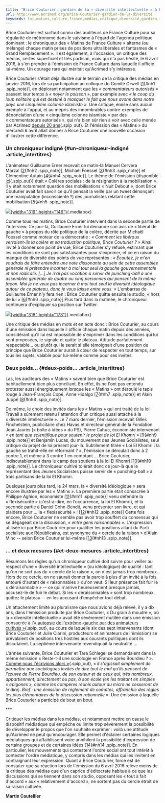 ```yaml
---
title: "Brice Couturier, gardien de la « diversité intellectuelle » à France Culture"
url: http://www.acrimed.org/Brice-Couturier-gardien-de-la-diversite
keywords: loi,matins,culture,france,médias,critique,diversité,gardien,intellectuelle,couturier,el,lémission,émission,brice
---
```

Brice Couturier est surtout connu des auditeurs de France Culture pour sa régularité de métronome dans le suivisme à l'égard de l'agenda politique dominant : le chroniqueur des « Matins de France Culture » alterne (ou mélange) chaque matin prises de positions ultralibérales et fantasmes de « Grand Remplacement ». Il est également, à l'occasion, un critique des médias, certes superficiel et très partisan, mais qui n'a pas hésité, le 6 avril 2016, à s'en prendre à l'émission de France Culture dans laquelle il officie lui-même. Un courage rare qui méritait qu'Acrimed s'y intéresse.

Brice Couturier s'était déjà illustré sur le terrain de la critique des médias en janvier 2016, lors de sa participation au colloque du Comité Orwell \[[1](#nb1 "Pour plus détails sur ce Comité et son colloque, voir notre article « (...)"){#nh1 .spip_note}\], en déplorant notamment que les *« commentateurs autorisés »* passent leur temps à *« noyer le poisson »*, par exemple avec *« le coup du loup solitaire qui est destiné à masquer le fait que nous avons dans notre pays une cinquième colonne islamiste ».* Une critique, émise sans aucun exemple à l'appui, et au mépris des innombrables contre-exemples de dénonciation d'une « cinquième colonne islamiste » par des « commentateurs autorisés », qui n'a bien sûr rien à voir avec celle menée par Acrimed [depuis 20 ans](http://www.acrimed.org/Acrimed-a-vingt-ans-et-toutes-ses-dents-Examen-de){.spip_out}. Et l'émission des « Matins » du mercredi 6 avril allait donner à Brice Couturier une nouvelle occasion d'illustrer cette différence.

### Un chroniqueur indigné {#un-chroniqueur-indigné .article_intertitres}

L'animateur Guillaume Erner recevait ce matin-là Manuel Cervera Marzal \[[2](#nb2 "Docteur en sciences politiques, enseignant à l’EHESS."){#nh2 .spip_note}\], Michaël Foessel \[[3](#nb3 "Professeur de philosophie à l’école Polytechnique."){#nh3 .spip_note}\] et Clémentine Autain \[[4](#nb4 "Conseillère régionale Front de gauche en Île-de-France et élue municipale à (...)"){#nh4 .spip_note}\]. Le thème de l'émission (disponible [ici](http://www.franceculture.fr/emissions/les-matins/coleres-sociales-de-la-resignation-la-mobilisation){.spip_out}) était « Colères sociales : de la résignation à la mobilisation ». Il y était notamment question des mobilisations « Nuit Debout », dont Brice Couturier avait fait savoir ce qu'il pensait la veille par un tweet dénonçant une manipulation (inconsciente ?) des journalistes relatant cette mobilisation \[[5](#nb5 "Il critiquera à nouveau cette mobilisation et le « fanatisme » de ses (...)"){#nh5 .spip_note}\].

[![](IMG/jpg/b1.jpg){width="319" height="146"}](IMG/jpg/b1.jpg){.mediabox}

Comme tous les matins, Brice Couturier intervient dans la seconde partie de l'interview. Ce jour-là, Guillaume Erner lui demande son avis de « libéral de gauche » à propos du rôle politique de la colère, décrite par Michaël Foessel comme moteur de la démocratie : « *Comment les libéraux verraient-ils la colère et sa traduction politique, Brice Couturier ? »* Ainsi invité à donner son point de vue, Brice Couturier s'y refuse, estimant que les conditions ne sont pas satisfaisantes pour s'exprimer, et ce en raison du manque de diversité des points de vue représentés : *« Écoutez, je m'en voudrais de faire entendre une note dissonante au sein de cette assemblée générale ni prétendre incarner à moi tout seul la gauche gouvernementale et non radicale. \[...\] Je n'ai pas vocation à servir de punching-ball à une assemblée générale de quatre ou cinq personnes qui pensent de la même façon. Moi je ne veux pas incarner à moi tout seul la diversité idéologique autour de ce plateau, donc je vous laisse entre vous. »* L'embarras de Guillaume Erner n'y fera rien : Brice Couturier quitte ensuite le studio, « hors de lui » \[[6](#nb6 "Selon Manuel Cervera Marzal, contacté par « arrêt sur images »."){#nh6 .spip_note}\].Plus tard dans la matinée, le chroniqueur continuera d'expliquer sa position sur Twitter.

[![](IMG/jpg/b2.jpg){width="318" height="173"}](IMG/jpg/b2.jpg){.mediabox}

Une critique des médias en mots et en acte donc : Brice Couturier, au cours d'une émission dans laquelle il officie chaque matin depuis des années, considérant qu'il lui est impossible de s'exprimer dans les conditions qui lui sont proposées, le signale et quitte le plateau. Attitude parfaitement respectable... ou plutôt qui le serait si elle témoignait d'une position de principe que Brice Couturier aurait à cœur de respecter en tout temps, sur tous les sujets, valable pour lui-même comme pour ses invités.

### Deux poids\... {#deux-poids... .article_intertitres}

Las, les auditeurs des « Matins » savent bien que Brice Couturier est habituellement bien plus conciliant. En effet, ils ne l'ont pas entendu protester aussi énergiquement lorsque les « Matins » ont déroulé le tapis rouge à Jean-François Copé, Anne Hidalgo \[[7](#nb7 "Respectivement le 2 février et le 31 mars 2016, et respectivement pendant 36 (...)"){#nh7 .spip_note}\] et Alain Juppé \[[8](#nb8 "Le 1er avril, dans sa ville de Bordeaux, pour un tête-tête d’environ 40 (...)"){#nh8 .spip_note}\].

De même, le choix des invités dans les « Matins » qui ont traité de la loi Travail a sûrement retenu l'attention d'un critique aussi attaché à la « diversité intellectuelle ». Le 7 mars dernier, l'émission recevait Gilles Finchelstein, publicitaire chez Havas et directeur général de la Fondation Jean Jaurès (« boîte à idées » du PS), Pierre Cahuc, économiste intervenant *« en tant que scientifique pour soutenir le projet de loi El Khomri »* \[[9](#nb9 "Pour reprendre la formule utilisée dans ce billet mis en ligne sur le blog (...)"){#nh9 .spip_note}\] et Benjamin Lucas, du mouvement des Jeunes Socialistes, seul critique du projet de loi présent jour-là. Subtilement titrée « Loi El Khomri : la gauche se trahit-elle en réformant ? », l'émission se déroulait donc à 2 contre 1, et même à 3 contre 1 en comptant ... Brice Couturier, indiscutablement dans le camp des soutiens à la loi El Khomri \[[10](#nb10 "Dans sa chronique ce jour-là, on pouvait l’entendre parler de la « loi El (...)"){#nh10 .spip_note}\]. Le chroniqueur cultivé tolérait donc ce jour-là que le représentant des Jeunes Socialistes puisse servir de « punching-ball » à trois partisans de la loi El Khomri.

Quelques jours plus tard, le 24 mars, la « diversité idéologique » sera encore illustrée par les « Matins ». La première partie était consacrée à Philippe Aghion, économiste \[[11](#nb11 "Régulièrement cité parmi les économistes « Chiens de garde », il en a (...)"){#nh11 .spip_note}\] venu défendre la « flexisécurité » (c'est-à-dire, en l'occurrence, la loi El Khomri), et la seconde partie à Daniel Cohn-Bendit, venu présenter son livre, et qui plaidera pour ... la « flexisécurité » ! \[[12](#nb12 "Il sera aussi longuement question des « solutions institutionnelles » (...)"){#nh12 .spip_note}\] Cette fois encore, Brice Couturier ne semble pas avoir trop souffert du consensus qui se dégageait de la discussion, *« entre gens raisonnables »*. L'expression utilisée ici par Brice Couturier pour qualifier les positions allant du Parti socialiste aux Républicains, est synonyme du « cercle de la raison » d'Alain Minc -- selon Brice Couturier lui-même \[[13](#nb13 "A propos de cette expression, voir l’article tiré d’une intervention de Serge (...)"){#nh13 .spip_note}\].

### \... et deux mesures {#et-deux-mesures .article_intertitres}

Résumons les règles qu'un chroniqueur cultivé doit suivre pour veiller au respect d'une « diversité intellectuelle » (ou idéologique) de qualité : tant qu'on ne sort pas du « cercle de la raison », on n'est jamais trop nombreux. Hors de ce cercle, on ne saurait donner la parole à plus d'un invité à la fois, entouré d'autant de « raisonnables » qu'on veut. Si leur présence fait fuir le « déraisonnable » -- ce qui n'arrive heureusement presque jamais, accusez-le de fuir le débat. Si les « déraisonnables » sont trop nombreux, quittez le plateau -- en les accusant d'empêcher tout débat.

Un attachement limité au pluralisme que nous avions déjà relevé, il y a dix ans, dans l'émission produite par Brice Couturier, « Du grain à moudre », où la « diversité intellectuelle » avait été sévèrement mutilée dans une émission consacrée à [l'« autopsie de l'extrême-gauche par des animateurs cultivés »](http://www.acrimed.org/Sur-France-Culture-Autopsie-de-l-extreme-gauche-par-des-animateurs-cultives){.spip_out}, au cours de laquelle six des sept intervenants (dont Brice Couturier et Julie Clarini, producteurs et animateurs de l'émission) se prévalaient de positions très hostiles aux courants politiques dont ils discutaient. La septième intervenante revendiquait la neutralité ...

L'année suivante, Brice Couturier et Tara Schlegel se demandaient dans la même émission « Reste-t-il une sociologie en France après Bourdieu ? ». [Comme nous l'écrivions alors »](http://www.acrimed.org/Pourquoi-France-Culture-a-propos-d-un-livre-sur-Pierre-Bourdieu){.spip_out}, « *il s'agissait simplement de permettre aux sociologues invités de dire tout le mal qu'ils pensent de l'œuvre de Pierre Bourdieu, de son auteur et de ceux qui, très nombreux, appartiennent, directement ou pas, à son école (en les traitant en simples « épigones », comme les compères réunis autour du micro ne cesseront de le dire). Bref : une émission de règlement de comptes, affranchie des règles les plus élémentaires de la discussion rationnelle* ». Une émission à laquelle Brice Couturier a participé de bout en bout.

\*\*\*

Critiquer les médias dans les médias, et notamment mettre en cause le dispositif médiatique qui empêche ou limite trop sévèrement la possibilité de développer le propos que l'on souhaite exprimer : voilà une attitude qu'Acrimed ne peut qu'encourager. Elle permet d'éclairer certaines logiques médiatiques qui affaiblissent voire annihilent la possibilité d'expression de certains groupes et de certaines idées \[[14](#nb14 "Voir par exemple la réaction de Marwan Mohammed, porte parole du Collectif (...)"){#nh14 .spip_note}\]. En particulier, les mouvements qui contestent l'ordre social ont tout intérêt à contester l'ordre médiatique, y compris dans les médias qui les invitent en contraignant leur expression. Quant à Brice Couturier, force est de constater que sa réaction lors de l'émission du 6 avril 2016 relève moins de la critique des médias que d'un caprice d'éditocrate habitué à ce que les discussions qui se tiennent dans son studio, opposant les « tout à fait d'accord » aux « relativement d'accord », ne sortent pas du cercle étroit de sa raison cultivée.

**Martin Coutellier**
